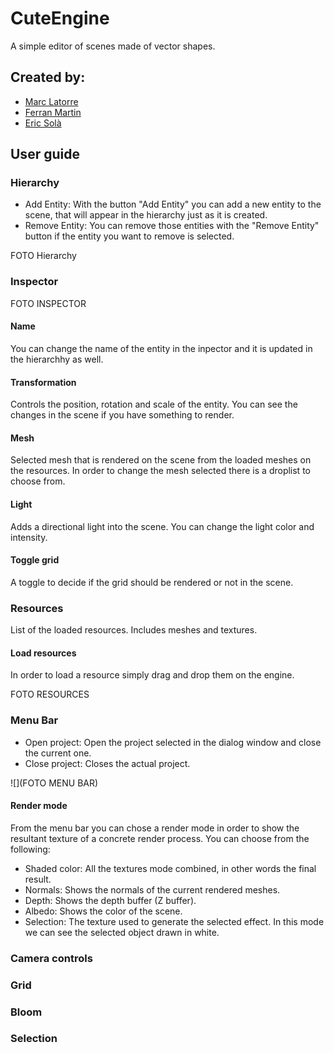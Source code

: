 # CuteEngine
A simple editor of scenes made of vector shapes.

## Created by:
- [Marc Latorre](https://github.com/marclafr)
- [Ferran Martin](https://github.com/ferranmartinvila)
- [Eric Solà](https://github.com/HeladodePistacho)

## User guide

### Hierarchy
- Add Entity: With the button "Add Entity" you can add a new entity to the scene, that will appear in the hierarchy just as it is created.
- Remove Entity: You can remove those entities with the "Remove Entity" button if the entity you want to remove is selected.

FOTO Hierarchy

### Inspector
FOTO INSPECTOR

#### Name
You can change the name of the entity in the inpector and it is updated in the hierarchhy as well.

#### Transformation
Controls the position, rotation and scale of the entity. You can see the changes in the scene if you have something to render.

#### Mesh
Selected mesh that is rendered on the scene from the loaded meshes on the resources.
In order to change the mesh selected there is a droplist to choose from.

#### Light
Adds a directional light into the scene.
You can change the light color and intensity.

#### Toggle grid
A toggle to decide if the grid should be rendered or not in the scene.

### Resources
List of the loaded resources. Includes meshes and textures.

#### Load resources
In order to load a resource simply drag and drop them on the engine.

FOTO RESOURCES

### Menu Bar

- Open project: Open the project selected in the dialog window and close the current one.
- Close project: Closes the actual project.

![](FOTO MENU BAR)

#### Render mode
From the menu bar you can chose a render mode in order to show the resultant texture of a concrete render process. You can choose from the following:
- Shaded color: All the textures mode combined, in other words the final result.
- Normals: Shows the normals of the current rendered meshes.
- Depth: Shows the depth buffer (Z buffer).
- Albedo: Shows the color of the scene.
- Selection: The texture used to generate the selected effect. In this mode we can see the selected object drawn in white.

### Camera controls

### Grid

### Bloom

### Selection
